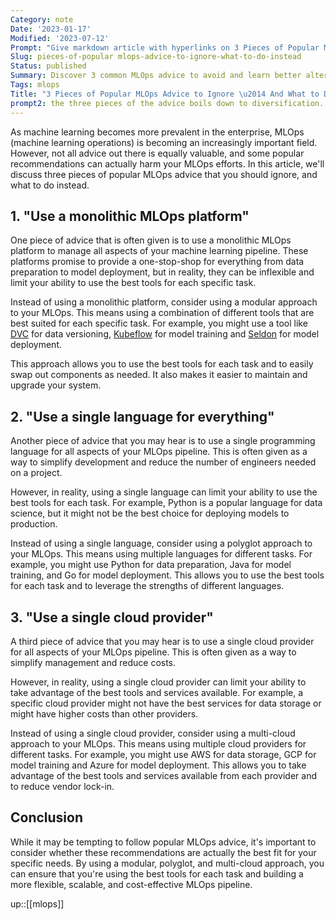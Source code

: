 ```yaml
---
Category: note
Date: '2023-01-17'
Modified: '2023-07-12'
Prompt: "Give markdown article with hyperlinks on 3 Pieces of Popular MLOps Advice to Ignore \u2014 and What to Do Instead. In the article discuss three advices for mlops that are false helpers or are not the best option nowadays. Propose alternative solution to each of these three."
Slug: pieces-of-popular mlops-advice-to-ignore-what-to-do-instead
Status: published
Summary: Discover 3 common MLOps advice to avoid and learn better alternatives to improve your machine learning operations. Learn to use modular, polyglot and multi-cloud approach.
Tags: mlops
Title: "3 Pieces of Popular MLOps Advice to Ignore \u2014 And What to Do Instead"
prompt2: the three pieces of the advice boils down to diversification. Can you give me other (other that diversification) three examples of popular yet harmful mlops advices?
---
```


As machine learning becomes more prevalent in the enterprise, MLOps (machine learning operations) is becoming an increasingly important field. However, not all advice out there is equally valuable, and some popular recommendations can actually harm your MLOps efforts. In this article, we'll discuss three pieces of popular MLOps advice that you should ignore, and what to do instead.

## 1. "Use a monolithic MLOps platform"

One piece of advice that is often given is to use a monolithic MLOps platform to manage all aspects of your machine learning pipeline. These platforms promise to provide a one-stop-shop for everything from data preparation to model deployment, but in reality, they can be inflexible and limit your ability to use the best tools for each specific task.

Instead of using a monolithic platform, consider using a modular approach to your MLOps. This means using a combination of different tools that are best suited for each specific task. For example, you might use a tool like [DVC](https://dvc.org/) for data versioning, [Kubeflow](https://www.kubeflow.org/) for model training and [Seldon](https://www.seldon.io/) for model deployment.

This approach allows you to use the best tools for each task and to easily swap out components as needed. It also makes it easier to maintain and upgrade your system.

## 2. "Use a single language for everything"

Another piece of advice that you may hear is to use a single programming language for all aspects of your MLOps pipeline. This is often given as a way to simplify development and reduce the number of engineers needed on a project.

However, in reality, using a single language can limit your ability to use the best tools for each task. For example, Python is a popular language for data science, but it might not be the best choice for deploying models to production.

Instead of using a single language, consider using a polyglot approach to your MLOps. This means using multiple languages for different tasks. For example, you might use Python for data preparation, Java for model training, and Go for model deployment. This allows you to use the best tools for each task and to leverage the strengths of different languages.

## 3. "Use a single cloud provider"

A third piece of advice that you may hear is to use a single cloud provider for all aspects of your MLOps pipeline. This is often given as a way to simplify management and reduce costs.

However, in reality, using a single cloud provider can limit your ability to take advantage of the best tools and services available. For example, a specific cloud provider might not have the best services for data storage or might have higher costs than other providers.

Instead of using a single cloud provider, consider using a multi-cloud approach to your MLOps. This means using multiple cloud providers for different tasks. For example, you might use AWS for data storage, GCP for model training and Azure for model deployment. This allows you to take advantage of the best tools and services available from each provider and to reduce vendor lock-in.

## Conclusion

While it may be tempting to follow popular MLOps advice, it's important to consider whether these recommendations are actually the best fit for your specific needs. By using a modular, polyglot, and multi-cloud approach, you can ensure that you're using the best tools for each task and building a more flexible, scalable, and cost-effective MLOps pipeline.

up::[[mlops]]
